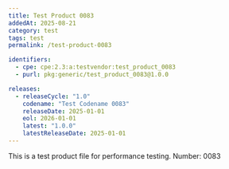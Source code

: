 ```yaml
---
title: Test Product 0083
addedAt: 2025-08-21
category: test
tags: test
permalink: /test-product-0083

identifiers:
  - cpe: cpe:2.3:a:testvendor:test_product_0083
  - purl: pkg:generic/test_product_0083@1.0.0

releases:
  - releaseCycle: "1.0"
    codename: "Test Codename 0083"
    releaseDate: 2025-01-01
    eol: 2026-01-01
    latest: "1.0.0"
    latestReleaseDate: 2025-01-01
---
```


This is a test product file for performance testing. Number: 0083
